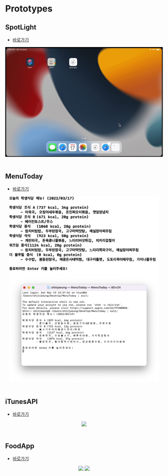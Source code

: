 # Prototypes

## SpotLight

- [바로가기](./SpotLight)
<div align=center>
<img src="./SpotLight/imageFiles/01.gif">
</div>

<br>

## MenuToday

- [바로가기](./MenuToday)
<div align=center>
<img width=480 src="./MenuToday/imageFiles/01.png">
<img width=480 src="./MenuToday/imageFiles/02.png">
</div>

<br>

## iTunesAPI

- [바로가기](./iTunesAPI)
<div align=center>
<img width=480 src="./iTunesAPI/imageFiles/Demo.gif">
</div>

<br>

## FoodApp

- [바로가기](./FoodApp)
<div align=center>
<img width=480 src="./FoodApp/imageFiles/01.gif"> <img width=480 src="./FoodApp/imageFiles/02.gif">
</div>

